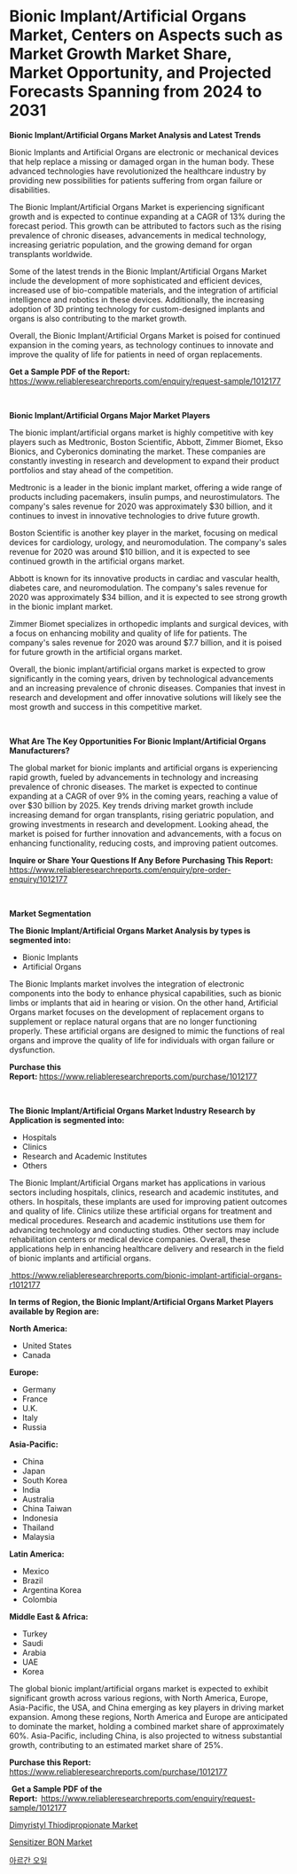 <p><h1>Bionic Implant/Artificial Organs Market, Centers on Aspects such as Market Growth Market Share, Market Opportunity, and Projected Forecasts Spanning from 2024 to 2031</h1></p><p><strong>Bionic Implant/Artificial Organs Market Analysis and Latest Trends</strong></p>
<p><p>Bionic Implants and Artificial Organs are electronic or mechanical devices that help replace a missing or damaged organ in the human body. These advanced technologies have revolutionized the healthcare industry by providing new possibilities for patients suffering from organ failure or disabilities.</p><p>The Bionic Implant/Artificial Organs Market is experiencing significant growth and is expected to continue expanding at a CAGR of 13% during the forecast period. This growth can be attributed to factors such as the rising prevalence of chronic diseases, advancements in medical technology, increasing geriatric population, and the growing demand for organ transplants worldwide.</p><p>Some of the latest trends in the Bionic Implant/Artificial Organs Market include the development of more sophisticated and efficient devices, increased use of bio-compatible materials, and the integration of artificial intelligence and robotics in these devices. Additionally, the increasing adoption of 3D printing technology for custom-designed implants and organs is also contributing to the market growth.</p><p>Overall, the Bionic Implant/Artificial Organs Market is poised for continued expansion in the coming years, as technology continues to innovate and improve the quality of life for patients in need of organ replacements.</p></p>
<p><strong>Get a Sample PDF of the Report:&nbsp;</strong> <a href="https://www.reliableresearchreports.com/enquiry/request-sample/1012177">https://www.reliableresearchreports.com/enquiry/request-sample/1012177</a></p>
<p>&nbsp;</p>
<p><strong>Bionic Implant/Artificial Organs Major Market Players</strong></p>
<p><p>The bionic implant/artificial organs market is highly competitive with key players such as Medtronic, Boston Scientific, Abbott, Zimmer Biomet, Ekso Bionics, and Cyberonics dominating the market. These companies are constantly investing in research and development to expand their product portfolios and stay ahead of the competition.</p><p>Medtronic is a leader in the bionic implant market, offering a wide range of products including pacemakers, insulin pumps, and neurostimulators. The company's sales revenue for 2020 was approximately $30 billion, and it continues to invest in innovative technologies to drive future growth.</p><p>Boston Scientific is another key player in the market, focusing on medical devices for cardiology, urology, and neuromodulation. The company's sales revenue for 2020 was around $10 billion, and it is expected to see continued growth in the artificial organs market.</p><p>Abbott is known for its innovative products in cardiac and vascular health, diabetes care, and neuromodulation. The company's sales revenue for 2020 was approximately $34 billion, and it is expected to see strong growth in the bionic implant market.</p><p>Zimmer Biomet specializes in orthopedic implants and surgical devices, with a focus on enhancing mobility and quality of life for patients. The company's sales revenue for 2020 was around $7.7 billion, and it is poised for future growth in the artificial organs market.</p><p>Overall, the bionic implant/artificial organs market is expected to grow significantly in the coming years, driven by technological advancements and an increasing prevalence of chronic diseases. Companies that invest in research and development and offer innovative solutions will likely see the most growth and success in this competitive market.</p></p>
<p>&nbsp;</p>
<p><strong>What Are The Key Opportunities For Bionic Implant/Artificial Organs Manufacturers?</strong></p>
<p><p>The global market for bionic implants and artificial organs is experiencing rapid growth, fueled by advancements in technology and increasing prevalence of chronic diseases. The market is expected to continue expanding at a CAGR of over 9% in the coming years, reaching a value of over $30 billion by 2025. Key trends driving market growth include increasing demand for organ transplants, rising geriatric population, and growing investments in research and development. Looking ahead, the market is poised for further innovation and advancements, with a focus on enhancing functionality, reducing costs, and improving patient outcomes.</p></p>
<p><strong>Inquire or Share Your Questions If Any Before Purchasing This Report:</strong> <a href="https://www.reliableresearchreports.com/enquiry/pre-order-enquiry/1012177">https://www.reliableresearchreports.com/enquiry/pre-order-enquiry/1012177</a></p>
<p>&nbsp;</p>
<p><strong>Market Segmentation</strong></p>
<p><strong>The Bionic Implant/Artificial Organs Market Analysis by types is segmented into:</strong></p>
<p><ul><li>Bionic Implants</li><li>Artificial Organs</li></ul></p>
<p><p>The Bionic Implants market involves the integration of electronic components into the body to enhance physical capabilities, such as bionic limbs or implants that aid in hearing or vision. On the other hand, Artificial Organs market focuses on the development of replacement organs to supplement or replace natural organs that are no longer functioning properly. These artificial organs are designed to mimic the functions of real organs and improve the quality of life for individuals with organ failure or dysfunction.</p></p>
<p><strong>Purchase this Report:&nbsp;</strong><a href="https://www.reliableresearchreports.com/purchase/1012177">https://www.reliableresearchreports.com/purchase/1012177</a></p>
<p>&nbsp;</p>
<p><strong>The Bionic Implant/Artificial Organs Market Industry Research by Application is segmented into:</strong></p>
<p><ul><li>Hospitals</li><li>Clinics</li><li>Research and Academic Institutes</li><li>Others</li></ul></p>
<p><p>The Bionic Implant/Artificial Organs market has applications in various sectors including hospitals, clinics, research and academic institutes, and others. In hospitals, these implants are used for improving patient outcomes and quality of life. Clinics utilize these artificial organs for treatment and medical procedures. Research and academic institutions use them for advancing technology and conducting studies. Other sectors may include rehabilitation centers or medical device companies. Overall, these applications help in enhancing healthcare delivery and research in the field of bionic implants and artificial organs.</p></p>
<p><a href="https://www.reliableresearchreports.com/bionic-implant-artificial-organs-r1012177">&nbsp;https://www.reliableresearchreports.com/bionic-implant-artificial-organs-r1012177</a></p>
<p><strong>In terms of Region, the Bionic Implant/Artificial Organs Market Players available by Region are:</strong></p>
<p>
    <p> <strong> North America: </strong>
        <ul>
            <li>United States</li>
            <li>Canada</li>
        </ul>
        </p> 
    <p> <strong> Europe: </strong>
        <ul>
            <li>Germany</li>
            <li>France</li>
            <li>U.K.</li>
            <li>Italy</li>
            <li>Russia</li>
        </ul>
        </p> 
    <p> <strong> Asia-Pacific: </strong>
        <ul>
            <li>China</li>
            <li>Japan</li>
            <li>South Korea</li>
            <li>India</li>
            <li>Australia</li>
            <li>China Taiwan</li>
            <li>Indonesia</li>
            <li>Thailand</li>
            <li>Malaysia</li>
        </ul>
        </p> 
    <p> <strong> Latin America: </strong>
        <ul>
            <li>Mexico</li>
            <li>Brazil</li>
            <li>Argentina Korea</li>
            <li>Colombia</li>
        </ul>
        </p> 
    <p> <strong> Middle East & Africa: </strong>
        <ul>
            <li>Turkey</li>
            <li>Saudi</li>
            <li>Arabia</li>
            <li>UAE</li>
            <li>Korea</li>
        </ul>
    </p>
    </p>
<p><p>The global bionic implant/artificial organs market is expected to exhibit significant growth across various regions, with North America, Europe, Asia-Pacific, the USA, and China emerging as key players in driving market expansion. Among these regions, North America and Europe are anticipated to dominate the market, holding a combined market share of approximately 60%. Asia-Pacific, including China, is also projected to witness substantial growth, contributing to an estimated market share of 25%.</p></p>
<p><strong>Purchase this Report: </strong><a href="https://www.reliableresearchreports.com/purchase/1012177">https://www.reliableresearchreports.com/purchase/1012177</a></p>
<p>&nbsp;<strong>Get a Sample PDF of the Report:&nbsp;&nbsp;</strong><a href="https://www.reliableresearchreports.com/enquiry/request-sample/1012177">https://www.reliableresearchreports.com/enquiry/request-sample/1012177</a></p>
<p><strong></strong></p>
<p><p><a href="https://chivalrous-flock-a86.notion.site/Dimyristyl-Thiodipropionate-Market-Insight-Market-Trends-Growth-Forecasted-from-2024-TO-2031-0e114f510a8746bbb81d1b19ade3a582">Dimyristyl Thiodipropionate Market</a></p><p><a href="https://angry-finch-aaf.notion.site/Sensitizer-BON-Market-Furnishes-Information-on-Market-Share-Market-Trends-and-Market-Growth-713e46e19e1548baaa47797eb61e7ff7">Sensitizer BON Market</a></p><p><a href="https://medium.com/@florianwolf50/%EC%95%84%EB%A5%B4%EA%B0%84-%EC%98%A4%EC%9D%BC-%EC%8B%9C%EC%9E%A5-2031%EB%85%84%EA%B9%8C%EC%A7%80%EC%9D%98-%ED%8A%B8%EB%A0%8C%EB%93%9C-%EC%98%88%EC%B8%A1-%EB%B0%8F-%EA%B2%BD%EC%9F%81-%EB%B6%84%EC%84%9D-c1ca2cc98515">아르간 오일</a></p></p>